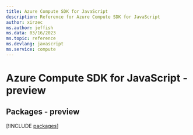 ```yaml
---
title: Azure Compute SDK for JavaScript
description: Reference for Azure Compute SDK for JavaScript
author: xirzec
ms.author: jeffish
ms.data: 03/16/2023
ms.topic: reference
ms.devlang: javascript
ms.service: compute
---
```

# Azure Compute SDK for JavaScript - preview
## Packages - preview
[!INCLUDE [packages](compute-index.md)]